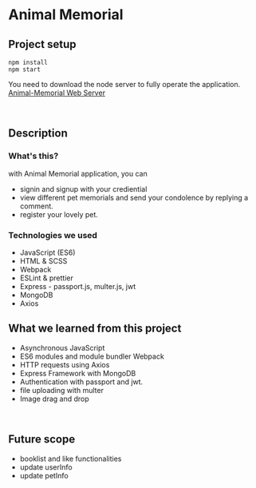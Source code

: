 # Animal Memorial

## Project setup

```
npm install
npm start
```

You need to download the node server to fully operate the application.
[Animal-Memorial Web Server](https://github.com/dannylee921203/animal-express)

<br/>

## Description

### What's this?

with Animal Memorial application, you can

- signin and signup with your crediential
- view different pet memorials and send your condolence by replying a comment. 
- register your lovely pet.

### Technologies we used

- JavaScript (ES6)
- HTML & SCSS
- Webpack
- ESLint & prettier
- Express - passport.js, multer.js, jwt
- MongoDB
- Axios


## What we learned from this project

- Asynchronous JavaScript
- ES6 modules and module bundler Webpack
- HTTP requests using Axios
- Express Framework with MongoDB 
- Authentication with passport and jwt.
- file uploading with multer
- Image drag and drop 

<br/>

## Future scope

- booklist and like functionalities
- update userInfo
- update petInfo

<br/>

<br/>
